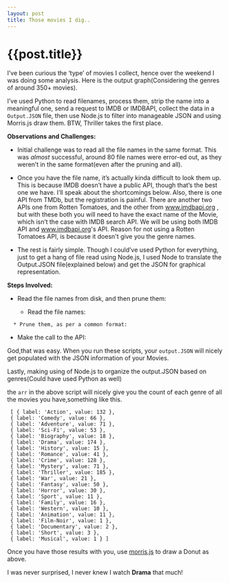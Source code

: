 ```yaml
---
layout: post
title: Those movies I dig..
--- 
```




 {{post.title}}
======================================================




<p>I&#8217;ve been curious the &#8216;type&#8217; of movies I collect, hence over the weekend I was doing some analysis. Here is the output graph(Considering the genres of around 350+ movies).</p>

<div id="donut-example"></div>

<p><script src="http://cdnjs.cloudflare.com/ajax/libs/raphael/2.1.0/raphael-min.js"></script><script src="http://code.jquery.com/jquery-1.8.2.min.js"></script><script src="http://cdn.oesmith.co.uk/morris-0.4.1.min.js"></script></p>

<script type="text/javascript">
Morris.Donut({
  element: 'donut-example',
  data: [ { label: 'Action', value: 132 },
  { label: 'Comedy', value: 66 },
  { label: 'Adventure', value: 71 },
  { label: 'Sci-Fi', value: 53 },
  { label: 'Biography', value: 18 },
  { label: 'Drama', value: 174 },
  { label: 'History', value: 15 },
  { label: 'Romance', value: 41 },
  { label: 'Crime', value: 128 },
  { label: 'Mystery', value: 71 },
  { label: 'Thriller', value: 185 },
  { label: 'War', value: 21 },
  { label: 'Fantasy', value: 50 },
  { label: 'Horror', value: 30 },
  { label: 'Sport', value: 11 },
  { label: 'Family', value: 16 },
  { label: 'Western', value: 10 },
  { label: 'Animation', value: 11 },
  { label: 'Film-Noir', value: 1 },
  { label: 'Documentary', value: 2 },
  { label: 'Short', value: 3 },
  { label: 'Musical', value: 1 } ]
});
</script><p>I&#8217;ve used Python to read filenames, process them, strip the name into a meaningful one, send a request to IMDB or IMDBAPI, collect the data in a   <code>Output.JSON</code> file, then use Node.js to filter into manageable JSON and using Morris.js draw them. BTW, Thriller takes the first place.</p>

<p><strong>Observations and Challenges:</strong></p>

<ul><li><p>Initial challenge was to read all the file names in the same format. This was <em>almost</em> successful, around 80 file names were error-ed out, as they weren&#8217;t in the same format(even after the pruning and all).</p></li>
<li><p>Once you have the file name, it&#8217;s actually kinda difficult to look them up. This is because IMDB doesn&#8217;t have a public API, though that&#8217;s the best one we have. I&#8217;ll speak about the shortcomings below. Also, there is one API from TMDb, but the registration is painful. There are another two APIs one from Rotten Tomatoes, and the other from <a href="http://www.imdbapi.org">www.imdbapi.org</a> , but with these both you will need to have the exact name of the Movie, which isn&#8217;t the case with IMDB search API. We will be using both IMDB API and <a href="http://www.imdbapi.org">www.imdbapi.org</a>'s API. Reason for not using a Rotten Tomatoes API, is because it doesn't give you the genre names.</p></li>
<li><p>The rest is fairly simple. Though I could&#8217;ve used Python for everything, just to get a hang of file read using Node.js, I used Node to translate the Output.JSON file(explained below)  and get the JSON for graphical representation.</p></li>
</ul><p><strong>Steps Involved:</strong></p>

<ul><li><p>Read the file names from disk, and then prune them:</p>

<ul><li>Read the file names:</li>
</ul></li>
</ul><div class="gist_code_block">
         <script src="https://gist.github.com/abhididdigi/6150954.js">            </script></div>

<pre><code>  * Prune them, as per a common format:
</code></pre>

<div class="gist_code_block">

<script src="https://gist.github.com/abhididdigi/6150984.js"></script></div>

<ul><li>Make the call to the API:</li>
</ul><div class="gist_code_block">
<script src="https://gist.github.com/abhididdigi/6146857.js"></script></div>

<p>God,that was easy. When you run these scripts, your <code>output.JSON</code> will nicely get populated with the JSON information of your Movies.</p>

<p>Lastly, making using of Node.js to organize the output.JSON based on genres(Could have used Python as well)</p>

<div class="gist_code_block">
<script src="https://gist.github.com/abhididdigi/6151039.js"></script></div>

<p>the <code>arr</code> in the above script will nicely give you the count of each genre of all the movies you have,something like this.</p>

<pre><code> [ { label: 'Action', value: 132 },
 { label: 'Comedy', value: 66 },
 { label: 'Adventure', value: 71 },
 { label: 'Sci-Fi', value: 53 },
 { label: 'Biography', value: 18 },
 { label: 'Drama', value: 174 },
 { label: 'History', value: 15 },
 { label: 'Romance', value: 41 },
 { label: 'Crime', value: 128 },
 { label: 'Mystery', value: 71 },
 { label: 'Thriller', value: 185 },
 { label: 'War', value: 21 },
 { label: 'Fantasy', value: 50 },
 { label: 'Horror', value: 30 },
 { label: 'Sport', value: 11 },
 { label: 'Family', value: 16 },
 { label: 'Western', value: 10 },
 { label: 'Animation', value: 11 },
 { label: 'Film-Noir', value: 1 },
 { label: 'Documentary', value: 2 },
 { label: 'Short', value: 3 },
 { label: 'Musical', value: 1 } ]
</code></pre>

<p>Once you have those results with you, use <a href="http://www.oesmith.co.uk/morris.js/index.html">morris.js</a> to draw a Donut as above.</p>

<p>I was never surprised, I never knew I watch <strong>Drama</strong> that much!</p>